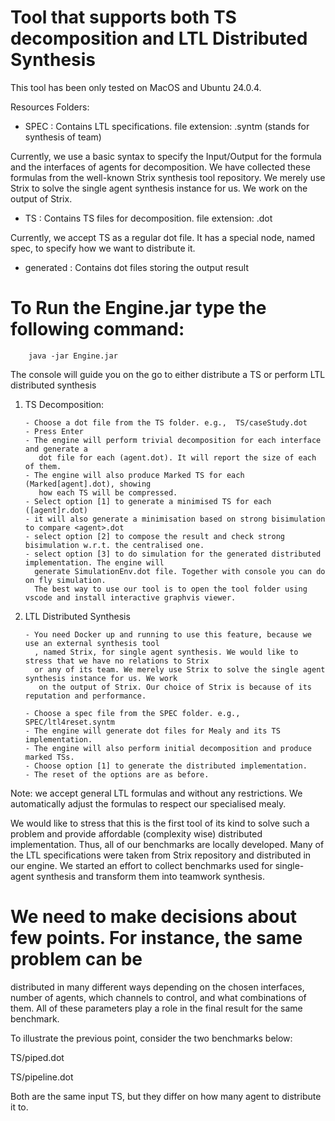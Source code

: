 # Tool that supports both TS decomposition and LTL Distributed Synthesis

This tool has been only tested on MacOS and Ubuntu 24.0.4.

Resources Folders:

- SPEC : Contains LTL specifications.
         file extension:  .syntm  (stands for synthesis of team)

Currently, we use a basic syntax to specify the Input/Output for the formula 
and the interfaces of agents for decomposition. We have collected these 
formulas from the well-known Strix synthesis tool repository. We merely 
use Strix to solve the single agent synthesis instance for us. We work on 
the output of Strix.

- TS : Contains TS files for decomposition.
         file extension: .dot

Currently, we accept TS as a regular dot file. It has a special node, named
spec, to specify how we want to distribute it.

- generated : Contains dot files storing the output result

# To Run the Engine.jar type the following command:

        java -jar Engine.jar 

The console will guide you on the go to either distribute a TS or perform 
LTL distributed synthesis


1. TS Decomposition:

       - Choose a dot file from the TS folder. e.g.,  TS/caseStudy.dot 
       - Press Enter
       - The engine will perform trivial decomposition for each interface and generate a
          dot file for each (agent.dot). It will report the size of each of them.
       - The engine will also produce Marked TS for each (Marked[agent].dot), showing 
          how each TS will be compressed.
       - Select option [1] to generate a minimised TS for each ([agent]r.dot)
       - it will also generate a minimisation based on strong bisimulation to compare <agent>.dot
       - select option [2] to compose the result and check strong bisimulation w.r.t. the centralised one.
       - select option [3] to do simulation for the generated distributed implementation. The engine will
         generate SimulationEnv.dot file. Together with console you can do on fly simulation.
         The best way to use our tool is to open the tool folder using vscode and install interactive graphvis viewer. 
        
2. LTL Distributed Synthesis

       - You need Docker up and running to use this feature, because we use an external synthesis tool
         , named Strix, for single agent synthesis. We would like to stress that we have no relations to Strix 
         or any of its team. We merely use Strix to solve the single agent synthesis instance for us. We work
          on the output of Strix. Our choice of Strix is because of its reputation and performance.

       - Choose a spec file from the SPEC folder. e.g.,  SPEC/ltl4reset.syntm
       - The engine will generate dot files for Mealy and its TS implementation.
       - The engine will also perform initial decomposition and produce marked TSs.
       - Choose option [1] to generate the distributed implementation.
       - The reset of the options are as before.
    
Note: we accept general LTL formulas and without any restrictions. We automatically 
adjust the formulas to respect our specialised mealy.

We would like to stress that this is the first tool of its kind to solve such a problem and 
provide affordable (complexity wise) distributed implementation. Thus, all of our benchmarks
are locally developed. Many of the LTL specifications were taken from Strix repository and
distributed in our engine. We started an effort to collect benchmarks used for single-agent
synthesis and transform them into teamwork synthesis. 

# We need to make decisions about few points. For instance, the same problem can be 
distributed in many different ways depending on the chosen interfaces, number of agents,
which channels to control, and what combinations of them. All of these parameters play a
role in the final result for the same benchmark. 

To illustrate  the previous point, consider the two benchmarks below:

TS/piped.dot

TS/pipeline.dot

Both are the same input TS, but they differ on how many agent to distribute it to.
